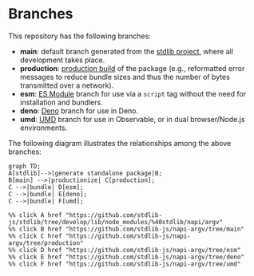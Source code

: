 <!--

@license Apache-2.0

Copyright (c) 2022 The Stdlib Authors.

Licensed under the Apache License, Version 2.0 (the "License");
you may not use this file except in compliance with the License.
You may obtain a copy of the License at

    http://www.apache.org/licenses/LICENSE-2.0

Unless required by applicable law or agreed to in writing, software
distributed under the License is distributed on an "AS IS" BASIS,
WITHOUT WARRANTIES OR CONDITIONS OF ANY KIND, either express or implied.
See the License for the specific language governing permissions and
limitations under the License.

-->

# Branches

This repository has the following branches:

-   **main**: default branch generated from the [stdlib project][stdlib-url], where all development takes place.
-   **production**: [production build][production-url] of the package (e.g., reformatted error messages to reduce bundle sizes and thus the number of bytes transmitted over a network).
-   **esm**: [ES Module][esm-url] branch for use via a `script` tag without the need for installation and bundlers.
-   **deno**: [Deno][deno-url] branch for use in Deno.
-   **umd**: [UMD][umd-url] branch for use in Observable, or in dual browser/Node.js environments.

The following diagram illustrates the relationships among the above branches:

```mermaid
graph TD;
A[stdlib]-->|generate standalone package|B;
B[main] -->|productionize| C[production];
C -->|bundle| D[esm];
C -->|bundle| E[deno];
C -->|bundle| F[umd];

%% click A href "https://github.com/stdlib-js/stdlib/tree/develop/lib/node_modules/%40stdlib/napi/argv"
%% click B href "https://github.com/stdlib-js/napi-argv/tree/main"
%% click C href "https://github.com/stdlib-js/napi-argv/tree/production"
%% click D href "https://github.com/stdlib-js/napi-argv/tree/esm"
%% click E href "https://github.com/stdlib-js/napi-argv/tree/deno"
%% click F href "https://github.com/stdlib-js/napi-argv/tree/umd"
```

[stdlib-url]: https://github.com/stdlib-js/stdlib/tree/develop/lib/node_modules/%40stdlib/napi/argv
[production-url]: https://github.com/stdlib-js/napi-argv/tree/production
[deno-url]: https://github.com/stdlib-js/napi-argv/tree/deno
[umd-url]: https://github.com/stdlib-js/napi-argv/tree/umd
[esm-url]: https://github.com/stdlib-js/napi-argv/tree/esm